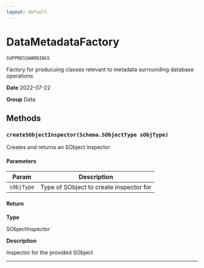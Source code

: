 ```yaml
---
layout: default
---
```

# DataMetadataFactory

`SUPPRESSWARNINGS`

Factory for producuing classes relevant to metadata surrounding database operations


**Date** 2022-07-22


**Group** Data

## Methods
### `createSObjectInspector(Schema.SObjectType sObjType)`

Creates and returns an SObject inspector

#### Parameters
|Param|Description|
|---|---|
|`sObjType`|Type of SObject to create inspector for|

#### Return

**Type**

SObjectInspector

**Description**

Inspector for the provided SObject

---
